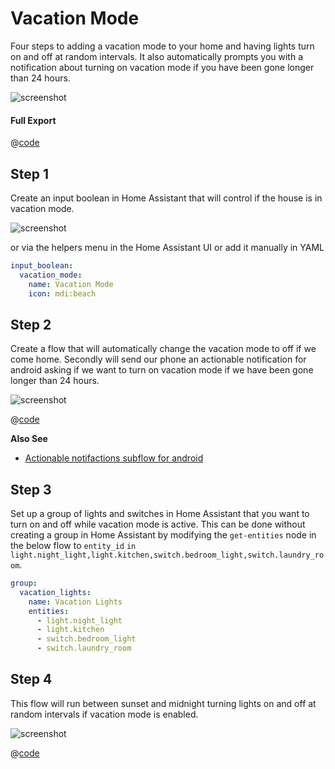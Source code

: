 # Vacation Mode

Four steps to adding a vacation mode to your home and having
lights turn on and off at random intervals. It also automatically prompts you with a
notification about turning on vacation mode if you have been gone longer than 24 hours.

![screenshot](./images/vacation-mode_01.png)

#### Full Export

@[code](@examples/cookbook/vacation-mode/full_export.json)

## Step 1

Create an input boolean in Home Assistant that will control if the house is in vacation mode.

![screenshot](./images/vacation-mode_02.png)

or via the helpers menu in the Home Assistant UI or add it manually in YAML

```yaml
input_boolean:
  vacation_mode:
    name: Vacation Mode
    icon: mdi:beach
```

## Step 2

Create a flow that will automatically change the vacation mode to off if we
come home. Secondly will send our phone an actionable notification for android asking
if we want to turn on vacation mode if we have been gone longer than 24
hours.

![screenshot](./images/vacation-mode_03.png)

@[code](@examples/cookbook/vacation-mode/step_02.json)

**Also See**

- [Actionable notifactions subflow for android](./actionable-notifications-subflow-for-android.md)

## Step 3

Set up a group of lights and switches in Home Assistant that you want to turn
on and off while vacation mode is active. This can be done without creating a
group in Home Assistant by modifying the `get-entities` node in the below flow to
`entity_id` `in` `light.night_light,light.kitchen,switch.bedroom_light,switch.laundry_room`.

```yaml
group:
  vacation_lights:
    name: Vacation Lights
    entities:
      - light.night_light
      - light.kitchen
      - switch.bedroom_light
      - switch.laundry_room
```

## Step 4

This flow will run between sunset and midnight turning lights on and off at
random intervals if vacation mode is enabled.

![screenshot](./images/vacation-mode_04.png)

@[code](@examples/cookbook/vacation-mode/step_04.json)
